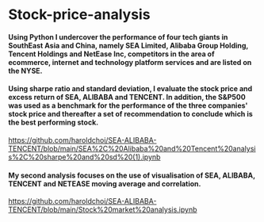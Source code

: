 # Stock-price-analysis
#### Using Python I undercover the performance of four tech giants in SouthEast Asia and China, namely SEA Limited, Alibaba Group Holding, Tencent Holdings and NetEase Inc,  competitors in the area of ecommerce, internet and technology platform services and are listed on the NYSE. 

#### Using sharpe ratio and standard deviation, I evaluate the stock price and excess return of SEA, ALIBABA and TENCENT. In addition, the S&P500 was used as a benchmark for the performance of the three companies' stock price and thereafter a set of recommendation to conclude which is the best performing stock. 
https://github.com/haroldchoi/SEA-ALIBABA-TENCENT/blob/main/SEA%2C%20Alibaba%20and%20Tencent%20analysis%2C%20sharpe%20and%20sd%20(1).ipynb

#### My second analysis focuses on the use of visualisation of SEA, ALIBABA, TENCENT and NETEASE moving average and correlation. 
https://github.com/haroldchoi/SEA-ALIBABA-TENCENT/blob/main/Stock%20market%20analysis.ipynb
